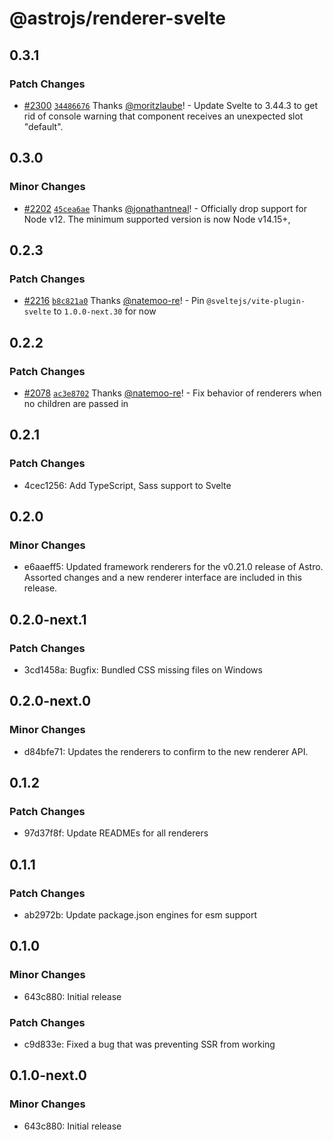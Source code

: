 # @astrojs/renderer-svelte

## 0.3.1

### Patch Changes

- [#2300](https://github.com/withastro/astro/pull/2300) [`34486676`](https://github.com/withastro/astro/commit/344866762c3a96b92bd754cf3706db73e2d74647) Thanks [@moritzlaube](https://github.com/moritzlaube)! - Update Svelte to 3.44.3 to get rid of console warning that component receives an unexpected slot "default".

## 0.3.0

### Minor Changes

- [#2202](https://github.com/withastro/astro/pull/2202) [`45cea6ae`](https://github.com/withastro/astro/commit/45cea6aec5a310fed4cb8da0d96670d6b99a2539) Thanks [@jonathantneal](https://github.com/jonathantneal)! - Officially drop support for Node v12. The minimum supported version is now Node v14.15+,

## 0.2.3

### Patch Changes

- [#2216](https://github.com/withastro/astro/pull/2216) [`b8c821a0`](https://github.com/withastro/astro/commit/b8c821a0743ed004691eae0eea471a368d2fa35f) Thanks [@natemoo-re](https://github.com/natemoo-re)! - Pin `@sveltejs/vite-plugin-svelte` to `1.0.0-next.30` for now

## 0.2.2

### Patch Changes

- [#2078](https://github.com/withastro/astro/pull/2078) [`ac3e8702`](https://github.com/withastro/astro/commit/ac3e870280e983a7977da79b6eec0568d38d8420) Thanks [@natemoo-re](https://github.com/natemoo-re)! - Fix behavior of renderers when no children are passed in

## 0.2.1

### Patch Changes

- 4cec1256: Add TypeScript, Sass support to Svelte

## 0.2.0

### Minor Changes

- e6aaeff5: Updated framework renderers for the v0.21.0 release of Astro. Assorted changes and a new renderer interface are included in this release.

## 0.2.0-next.1

### Patch Changes

- 3cd1458a: Bugfix: Bundled CSS missing files on Windows

## 0.2.0-next.0

### Minor Changes

- d84bfe71: Updates the renderers to confirm to the new renderer API.

## 0.1.2

### Patch Changes

- 97d37f8f: Update READMEs for all renderers

## 0.1.1

### Patch Changes

- ab2972b: Update package.json engines for esm support

## 0.1.0

### Minor Changes

- 643c880: Initial release

### Patch Changes

- c9d833e: Fixed a bug that was preventing SSR from working

## 0.1.0-next.0

### Minor Changes

- 643c880: Initial release
